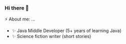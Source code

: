 ### Hi there 👋
⚡ About me: ...
- ✨ Java Middle Developer (5+ years of learning Java)
- ✨ Science fiction writer (short stories)
